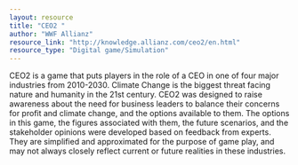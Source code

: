 ```yaml
---
layout: resource
title: "CEO2 "
author: "WWF Allianz"
resource_link: "http://knowledge.allianz.com/ceo2/en.html"
resource_type: "Digital game/Simulation"
---
```


CEO2 is a game that puts players in the role of a CEO in one of four major industries from 2010-2030. Climate Change is the biggest threat facing nature and humanity in the 21st century.  CEO2 was designed to raise awareness about the need for business leaders to balance their concerns for profit and climate change, and the options available to them.  The options in this game, the figures associated with them, the future scenarios, and the stakeholder opinions were developed based on feedback from experts.  They are simplified and approximated for the purpose of game play, and may not always closely reflect current or future realities in these industries.
